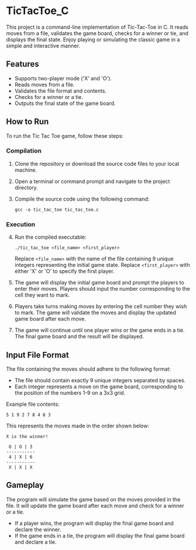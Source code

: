 # TicTacToe_C
This project is a command-line implementation of Tic-Tac-Toe in C. It reads moves from a file, validates the game board, checks for a winner or tie, and displays the final state. Enjoy playing or simulating the classic game in a simple and interactive manner.

## Features

- Supports two-player mode ('X' and 'O').
- Reads moves from a file.
- Validates the file format and contents.
- Checks for a winner or a tie.
- Outputs the final state of the game board.

## How to Run

To run the Tic Tac Toe game, follow these steps:

### Compilation

1. Clone the repository or download the source code files to your local machine.

2. Open a terminal or command prompt and navigate to the project directory.

3. Compile the source code using the following command:

   ```shell
   gcc -o tic_tac_toe tic_tac_toe.c
   ```

### Execution

4. Run the compiled executable:

   ```shell
   ./tic_tac_toe <file_name> <first_player>
   ```

   Replace `<file_name>` with the name of the file containing 9 unique integers representing the initial game state. Replace `<first_player>` with either 'X' or 'O' to specify the first player.

5. The game will display the initial game board and prompt the players to enter their moves. Players should input the number corresponding to the cell they want to mark.

6. Players take turns making moves by entering the cell number they wish to mark. The game will validate the moves and display the updated game board after each move.

7. The game will continue until one player wins or the game ends in a tie. The final game board and the result will be displayed.
   
## Input File Format

The file containing the moves should adhere to the following format:

- The file should contain exactly 9 unique integers separated by spaces.
- Each integer represents a move on the game board, corresponding to the position of the numbers 1-9 on a 3x3 grid.

Example file contents:

```
5 1 9 2 7 8 4 6 3
```

This represents the moves made in the order shown below:

```
X is the winner!

 O | O | 3
-----------
 4 | X | 6
-----------
 X | X | X
```

## Gameplay

The program will simulate the game based on the moves provided in the file. It will update the game board after each move and check for a winner or a tie.

- If a player wins, the program will display the final game board and declare the winner.
- If the game ends in a tie, the program will display the final game board and declare a tie.
